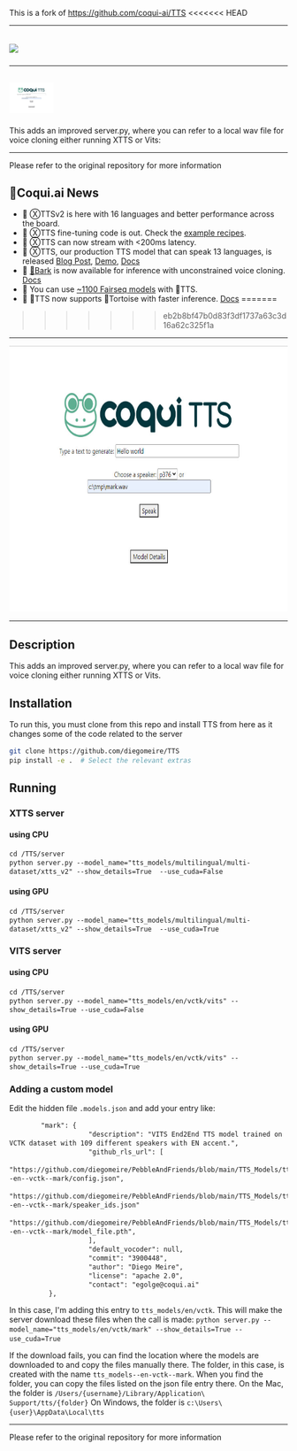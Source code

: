 
This is a fork of https://github.com/coqui-ai/TTS
<<<<<<< HEAD

______________________________________________________________________

## <img src="https://raw.githubusercontent.com/coqui-ai/TTS/main/images/coqui-log-green-TTS.png" height="56"/>
______________________________________________________________________

## <img src="Screenshot_01.jpg" height="56"/>


This adds an improved server.py, where you can refer to a local wav file for voice cloning either running XTTS or Vits:





______________________________________________________________________
Please refer to the original repository for more information


## 🐸Coqui.ai News
- 📣 ⓍTTSv2 is here with 16 languages and better performance across the board.
- 📣 ⓍTTS fine-tuning code is out. Check the [example recipes](https://github.com/coqui-ai/TTS/tree/dev/recipes/ljspeech).
- 📣 ⓍTTS can now stream with <200ms latency.
- 📣 ⓍTTS, our production TTS model that can speak 13 languages, is released [Blog Post](https://coqui.ai/blog/tts/open_xtts), [Demo](https://huggingface.co/spaces/coqui/xtts), [Docs](https://tts.readthedocs.io/en/dev/models/xtts.html)
- 📣 [🐶Bark](https://github.com/suno-ai/bark) is now available for inference with unconstrained voice cloning. [Docs](https://tts.readthedocs.io/en/dev/models/bark.html)
- 📣 You can use [~1100 Fairseq models](https://github.com/facebookresearch/fairseq/tree/main/examples/mms) with 🐸TTS.
- 📣 🐸TTS now supports 🐢Tortoise with faster inference. [Docs](https://tts.readthedocs.io/en/dev/models/tortoise.html)
=======
>>>>>>> eb2b8bf47b0d83f3df1737a63c3d16a62c325f1a

______________________________________________________________________

<div align="center">
<img src="Screenshot_01.jpg" height="480"/>
</div>

______________________________________________________________________

## Description
This adds an improved server.py, where you can refer to a local wav file for voice cloning either running XTTS or Vits.


## Installation

To run this, you must clone from this repo and install TTS from here as it changes some of the code related to the server

```bash
git clone https://github.com/diegomeire/TTS
pip install -e .  # Select the relevant extras
```


## Running


### XTTS server 
#### using CPU
```
cd /TTS/server
python server.py --model_name="tts_models/multilingual/multi-dataset/xtts_v2" --show_details=True  --use_cuda=False
```
#### using GPU
```
cd /TTS/server
python server.py --model_name="tts_models/multilingual/multi-dataset/xtts_v2" --show_details=True  --use_cuda=True
```

### VITS server 
#### using CPU
```
cd /TTS/server
python server.py --model_name="tts_models/en/vctk/vits" --show_details=True --use_cuda=False
```
#### using GPU
```
cd /TTS/server
python server.py --model_name="tts_models/en/vctk/vits" --show_details=True --use_cuda=True
```

### Adding a custom model
Edit the hidden file `.models.json`  and add your entry like:

```
        "mark": {
                    "description": "VITS End2End TTS model trained on VCTK dataset with 109 different speakers with EN accent.",
                    "github_rls_url": [
                    	"https://github.com/diegomeire/PebbleAndFriends/blob/main/TTS_Models/tts_models--en--vctk--mark/config.json",
                    	"https://github.com/diegomeire/PebbleAndFriends/blob/main/TTS_Models/tts_models--en--vctk--mark/speaker_ids.json"	
                    	"https://github.com/diegomeire/PebbleAndFriends/blob/main/TTS_Models/tts_models--en--vctk--mark/model_file.pth",
                    ],
                    "default_vocoder": null,
                    "commit": "3900448",
                    "author": "Diego Meire",
                    "license": "apache 2.0",
                    "contact": "egolge@coqui.ai"
          },
```
In this case, I'm adding this entry to `tts_models/en/vctk`. This will make the server download these files when the call is made:
`python server.py --model_name="tts_models/en/vctk/mark" --show_details=True --use_cuda=True` 

If the download fails, you can find the location where the models are downloaded to and copy the files manually there. The folder, in this case, is  created with the name `tts_models--en-vctk--mark`. When you find the folder, you can copy the files listed on the json file entry there. 
On the Mac, the folder is `/Users/{username}/Library/Application\ Support/tts/{folder}`
On Windows, the folder is `c:\Users\{user}\AppData\Local\tts`





______________________________________________________________________
Please refer to the original repository for more information
